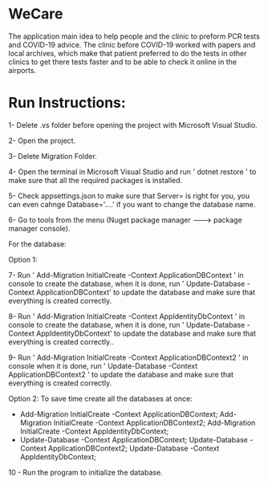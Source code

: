 # WeCare
The application main idea to help people and the clinic to preform PCR tests and COVID-19 advice. The clinic before COVID-19 worked with papers and local archives, which make that patient preferred to do the tests in other clinics to get there tests faster and to be able to check it online in the airports.

# Run Instructions:

1- Delete .vs folder before opening the project with Microsoft Visual Studio.

2- Open the project.

3- Delete Migration Folder.

4- Open the terminal in Microsoft Visual Studio and run ' dotnet restore ' to make sure that all the required packages is installed.

5- Check appsettings.json to make sure that Server= is right for you, you can even cahnge Database='....' if you want to change the database name.

6- Go to tools from the menu (Nuget package manager ---> package manager console).

For the database:

Option 1:

7- Run ' Add-Migration InitialCreate -Context ApplicationDBContext ' in console to create the database, when it is done, run ' Update-Database -Context ApplicationDBContext' to update the database and make sure that everything is created correctly.

8- Run ' Add-Migration InitialCreate -Context AppIdentityDbContext ' in console to create the database, when it is done, run ' Update-Database -Context AppIdentityDbContext' to update the database and make sure that everything is created correctly..

9- Run ' Add-Migration InitialCreate -Context ApplicationDBContext2 ' in console when it is done, run ' Update-Database -Context ApplicationDBContext2 ' to update the database and make sure that everything is created correctly.

Option 2:
To save time create all the databases at once:

- Add-Migration InitialCreate -Context ApplicationDBContext; Add-Migration InitialCreate -Context ApplicationDBContext2; Add-Migration InitialCreate -Context AppIdentityDbContext;
- Update-Database -Context ApplicationDBContext; Update-Database -Context ApplicationDBContext2; Update-Database -Context AppIdentityDbContext;

10 - Run the program to initialize the database.
